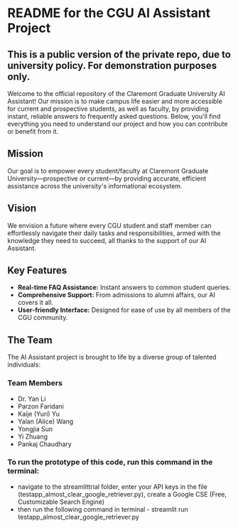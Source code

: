 # README for the CGU AI Assistant Project
## This is a public version of the private repo, due to university policy. For demonstration purposes only. 
Welcome to the official repository of the Claremont Graduate University AI Assistant! Our mission is to make campus life easier and more accessible for current and prospective students, as well as faculty, by providing instant, reliable answers to frequently asked questions. Below, you'll find everything you need to understand our project and how you can contribute or benefit from it.

## Mission

Our goal is to empower every student/faculty at Claremont Graduate University—prospective or current—by providing accurate, efficient assistance across the university's informational ecosystem.

## Vision

We envision a future where every CGU student and staff member can effortlessly navigate their daily tasks and responsibilities, armed with the knowledge they need to succeed, all thanks to the support of our AI Assistant.

## Key Features

- **Real-time FAQ Assistance:** Instant answers to common student queries.
- **Comprehensive Support:** From admissions to alumni affairs, our AI covers it all.
- **User-friendly Interface:** Designed for ease of use by all members of the CGU community.

## The Team

The AI Assistant project is brought to life by a diverse group of talented individuals:

### Team Members

- Dr. Yan Li
- Parzon Faridani
- Kaije (Yuri) Yu
- Yalan (Alice) Wang
- Yongjia Sun
- Yi Zhuang
- Pankaj Chaudhary


### To run the prototype of this code, run this command in the terminal:
- navigate to the streamlittrial folder, enter your API keys in the file (testapp_almost_clear_google_retriever.py), create a Google CSE (Free, Customizable Search Engine)
- then run the following command in terminal - streamlit run testapp_almost_clear_google_retriever.py
